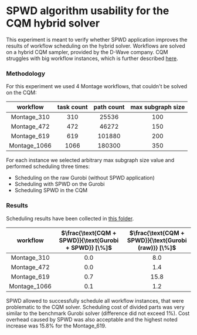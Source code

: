 # SPWD algorithm usability for the CQM hybrid solver

This experiment is meant to verify whether SPWD application improves the results of workflow scheduling on the hybrid solver. Workflows are solved on a hybrid CQM
sampler, provided by the D-Wave company. CQM struggles with big workflow instances, which is further described [here](./cqm_limits/cqm_limits.png).

### Methodology

For this experiment we used 4 Montage workflows, that couldn't be solved on the CQM:

|   workflow   | task count | path count | max subgraph size |
|:------------:|:----------:|:----------:|:-----------------:|
| Montage_310  |    310     |   25536    |        100        |
| Montage_472  |    472     |   46272    |        150        |
| Montage_619  |    619     |   101880   |        200        |
| Montage_1066 |    1066    |   180300   |        350        |

For each instance we selected arbitrary max subgraph size value and performed scheduling three times:

* Scheduling on the raw Gurobi (without SPWD application)
* Scheduling with SPWD on the Gurobi
* Scheduling SPWD in the CQM

### Results

Scheduling results have been collected in [this folder](./montage_schedules).

|   workflow   | $\frac{\text{CQM + SPWD}}{\text{Gurobi + SPWD}} [\%]$ | $\frac{\text{CQM + SPWD}}{\text{Gurobi (raw)}} [\%]$ |
|:------------:|:-----------------------------------------------------:|:----------------------------------------------------:|
| Montage_310  |                          0.0                          |                         8.0                          |
| Montage_472  |                          0.0                          |                         1.4                          |
| Montage_619  |                          0.7                          |                         15.8                         |
| Montage_1066 |                          0.1                          |                         1.2                          |

SPWD allowed to successfully schedule all workflow instances, that were
problematic to the CQM solver. Scheduling cost of divided parts was very similar to the
benchmark Gurobi solver (difference did not exceed 1%). Cost overhead caused by SPWD was also acceptable and the highest
noted increase was 15.8% for the
Montage_619.